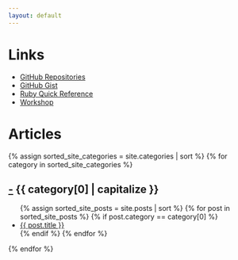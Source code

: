 ```yaml
---
layout: default
---
```


# Links

- [GitHub Repositories](https://github.com/YumaYX?tab=repositories)
- [GitHub Gist](https://gist.github.com/YumaYX)
- [Ruby Quick Reference](/RubyQuickReference/)
- [Workshop](/Workshop/)


# Articles


{% assign sorted_site_categories = site.categories | sort %}
{% for category in sorted_site_categories %}
<h2 id="{{ category[0] }}"><a href="#{{ category[0] }}">-</a> {{ category[0] | capitalize }}</h2>
<ul>
{% assign sorted_site_posts = site.posts | sort %}
{% for post in sorted_site_posts %}
{% if post.category == category[0] %}
<li><a class="post-link" href="{{ site.baseurl }}{{ post.url }}">{{ post.title }}</a></li>
{% endif %}
{% endfor %}
</ul>
{% endfor %}

